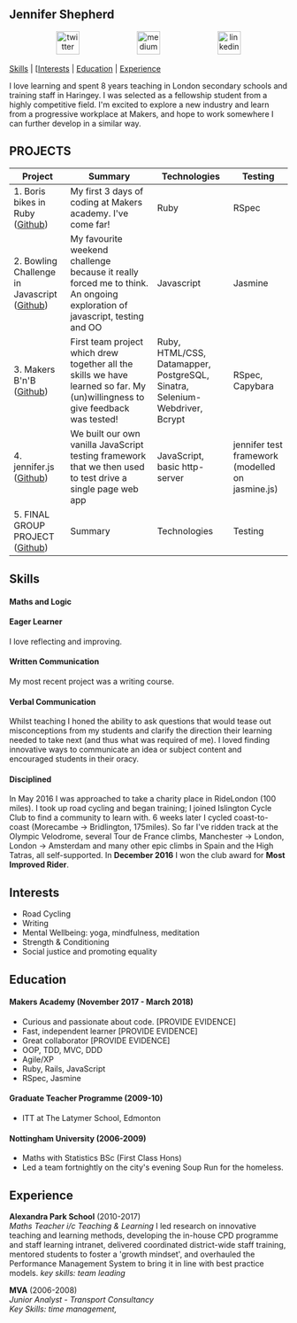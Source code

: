 ## Jennifer Shepherd

<p align="center">
<a href="https://twitter.com/teachlearncode">
<img src="http://goinkscape.com/wp-content/uploads/2015/07/twitter-logo-final.png" alt="twitter" hspace="50" height="42" width="42"></a>

<a href="https://medium.com/@jennifer.elaine.mairead">
<img src="https://static1.squarespace.com/static/53457bcae4b0bc890d496d14/t/568ebeee4bf118e7ef8dbef3/1452195567236/medium_logo_detail_icon.png?format=300w" alt="medium" hspace="50" height="42" width="42"></a>

<a href="https://www.linkedin.com/in/jennifer-em-shepherd/">
<img src="https://www.iconfinder.com/data/icons/free-social-icons/67/linkedin_circle_color-512.png" alt="linkedin" hspace="50" height="42" width="42"></a>
</p>

[Skills](#skills) | [[Interests](#interests) | [Education](#education) | [Experience](#experience)

I love learning and spent 8 years teaching in London secondary schools and training staff in Haringey.  I was selected as a fellowship student from a highly competitive field.  I'm excited to explore a new industry and learn from a progressive workplace at Makers, and hope to work somewhere I can further develop in a similar way.

## PROJECTS
| Project       | Summary       | Technologies  | Testing |
| ------------- |---------------| --------------|---------|
| 1. Boris bikes in Ruby ([Github](https://github.com/jenniferemshepherd/Boris-Bikes-Day-3)) | My first 3 days of coding at Makers academy. I've come far! |Ruby | RSpec |
| 2.  Bowling Challenge in Javascript ([Github](https://github.com/jenniferemshepherd/bowling-challenge))| My favourite weekend challenge because it really forced me to think.  An ongoing exploration of javascript, testing and OO | Javascript | Jasmine  |
| 3. Makers B'n'B ([Github](https://github.com/jenniferemshepherd/strength-bnb))| First team project which drew together all the skills we have learned so far.  My (un)willingness to give feedback was tested! | Ruby, HTML/CSS, Datamapper, PostgreSQL, Sinatra, Selenium-Webdriver, Bcrypt | RSpec, Capybara |
| 4. jennifer.js ([Github](https://github.com/jenniferemshepherd/jennifer.js))| We built our own vanilla JavaScript testing framework that we then used to test drive a single page web app | JavaScript, basic http-server | jennifer test framework (modelled on jasmine.js) |
| 5. FINAL GROUP PROJECT ([Github](https://github.com/jenniferemshepherd/dawn)) | Summary | Technologies | Testing |

## Skills

#### Maths and Logic
#### Eager Learner
I love reflecting and improving.
#### Written Communication
My most recent project was a writing course.

#### Verbal Communication
Whilst teaching I honed the ability to ask questions that would tease out misconceptions from my students and clarify the direction their learning needed to take next (and thus what was required of me).  I loved finding innovative ways to communicate an idea or subject content and encouraged students in their oracy.

#### Disciplined
In May 2016 I was approached to take a charity place in RideLondon (100 miles).  I took up road cycling and began training; I joined Islington Cycle Club to find a community to learn with. 6 weeks later I cycled coast-to-coast (Morecambe -> Bridlington, 175miles). So far I've ridden track at the Olympic Velodrome, several Tour de France climbs, Manchester -> London, London -> Amsterdam and many other epic climbs in Spain and the High Tatras, all self-supported.  In **December 2016** I won the club award for **Most Improved Rider**.

## Interests
- Road Cycling
- Writing
- Mental Wellbeing: yoga, mindfulness, meditation
- Strength & Conditioning
- Social justice and promoting equality

## Education

#### Makers Academy (November 2017 - March 2018)
- Curious and passionate about code. [PROVIDE EVIDENCE]
- Fast, independent learner [PROVIDE EVIDENCE]
- Great collaborator [PROVIDE EVIDENCE]
- OOP, TDD, MVC, DDD
- Agile/XP
- Ruby, Rails, JavaScript
- RSpec, Jasmine

#### Graduate Teacher Programme (2009-10)
- ITT at The Latymer School, Edmonton

#### Nottingham University (2006-2009)
- Maths with Statistics BSc (First Class Hons)
- Led a team fortnightly on the city's evening Soup Run for the homeless.

## Experience

**Alexandra Park School** (2010-2017)    
*Maths Teacher i/c Teaching & Learning*
I led research on innovative teaching and learning methods, developing the in-house CPD programme and staff learning intranet, delivered coordinated district-wide staff training, mentored students to foster a 'growth mindset', and overhauled the Performance Management System to bring it in line with best practice models.
_key skills: team leading_

**MVA** (2006-2008)   
*Junior Analyst - Transport Consultancy*  
_Key Skills: time management,_
